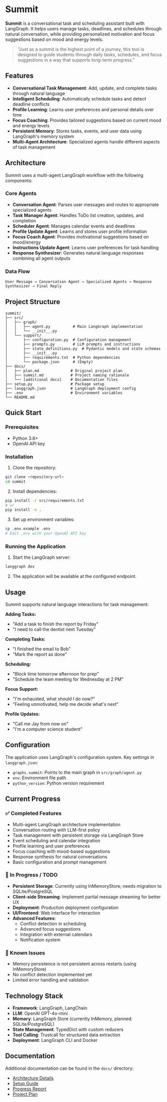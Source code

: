 # Summit

**Summit** is a conversational task and scheduling assistant built with LangGraph. It helps users manage tasks, deadlines, and schedules through natural conversation, while providing personalized motivation and focus suggestions based on mood and energy levels.

> "Just as a summit is the highest point of a journey, this tool is designed to guide students through daily tasks, schedules, and focus suggestions in a way that supports long-term progress."

## Features

- **Conversational Task Management**: Add, update, and complete tasks through natural language
- **Intelligent Scheduling**: Automatically schedule tasks and detect deadline conflicts
- **Profile Learning**: Learns user preferences and personal details over time
- **Focus Coaching**: Provides tailored suggestions based on current mood and energy levels
- **Persistent Memory**: Stores tasks, events, and user data using LangGraph's memory system
- **Multi-Agent Architecture**: Specialized agents handle different aspects of task management

## Architecture

Summit uses a multi-agent LangGraph workflow with the following components:

### Core Agents
- **Conversation Agent**: Parses user messages and routes to appropriate specialized agents
- **Task Manager Agent**: Handles ToDo list creation, updates, and completion
- **Scheduler Agent**: Manages calendar events and deadlines
- **Profile Update Agent**: Learns and stores user profile information
- **Focus Coach Agent**: Provides motivational suggestions based on mood/energy
- **Instructions Update Agent**: Learns user preferences for task handling
- **Response Synthesizer**: Generates natural language responses combining all agent outputs

### Data Flow
```
User Message → Conversation Agent → Specialized Agents → Response Synthesizer → Final Reply
```

## Project Structure

```
summit/
├── src/
│   ├── graph/
│   │   ├── agent.py          # Main LangGraph implementation
│   │   └── __init__.py
│   └── support/
│       ├── configuration.py  # Configuration management
│       ├── prompts.py        # LLM prompts and instructions
│       ├── state_definitions.py  # Pydantic models and state schemas
│       ├── __init__.py
│       ├── requirements.txt  # Python dependencies
│       └── package.json      # (Empty)
├── docs/
│   ├── plan.md              # Original project plan
│   ├── summit.md            # Project naming rationale
│   └── [additional docs]    # Documentation files
├── setup.py                 # Package setup
├── langgraph.json           # LangGraph deployment config
├── .env                     # Environment variables
└── README.md
```

## Quick Start

### Prerequisites
- Python 3.8+
- OpenAI API key

### Installation

1. Clone the repository:
```bash
git clone <repository-url>
cd summit
```

2. Install dependencies:
```bash
pip install -r src/requirements.txt
# or
pip install -e .
```

3. Set up environment variables:
```bash
cp .env.example .env
# Edit .env with your OpenAI API key
```

### Running the Application

1. Start the LangGraph server:
```bash
langgraph dev
```

2. The application will be available at the configured endpoint.

## Usage

Summit supports natural language interactions for task management:

**Adding Tasks:**
- "Add a task to finish the report by Friday"
- "I need to call the dentist next Tuesday"

**Completing Tasks:**
- "I finished the email to Bob"
- "Mark the report as done"

**Scheduling:**
- "Block time tomorrow afternoon for prep"
- "Schedule the team meeting for Wednesday at 2 PM"

**Focus Support:**
- "I'm exhausted, what should I do now?"
- "Feeling unmotivated, help me decide what's next"

**Profile Updates:**
- "Call me Jay from now on"
- "I'm a computer science student"

## Configuration

The application uses LangGraph's configuration system. Key settings in `langgraph.json`:

- `graphs.summit`: Points to the main graph in `src/graph/agent.py`
- `env`: Environment file path
- `python_version`: Python version requirement

## Current Progress

### ✅ Completed Features
- Multi-agent LangGraph architecture implementation
- Conversation routing with LLM-first policy
- Task management with persistent storage via LangGraph Store
- Event scheduling and calendar integration
- Profile learning and user preferences
- Focus coaching with mood-based suggestions
- Response synthesis for natural conversations
- Basic configuration and prompt management

### 🚧 In Progress / TODO
- **Persistent Storage**: Currently using InMemoryStore; needs migration to SQLite/PostgreSQL
- **Client-side Streaming**: Implement partial message streaming for better UX
- **Deployment**: Production deployment configuration
- **UI/Frontend**: Web interface for interaction
- **Advanced Features**:
  - Conflict detection in scheduling
  - Advanced focus suggestions
  - Integration with external calendars
  - Notification system

### 🐛 Known Issues
- Memory persistence is not persistent across restarts (using InMemoryStore)
- No conflict detection implemented yet
- Limited error handling and validation

## Technology Stack

- **Framework**: LangGraph, LangChain
- **LLM**: OpenAI GPT-4o-mini
- **Memory**: LangGraph Store (currently InMemory, planned: SQLite/PostgreSQL)
- **State Management**: TypedDict with custom reducers
- **Tool Calling**: Trustcall for structured data extraction
- **Deployment**: LangGraph CLI and Docker

## Documentation

Additional documentation can be found in the `docs/` directory:
- [Architecture Details](docs/architecture.md)
- [Setup Guide](docs/setup.md)
- [Progress Report](docs/progress.md)
- [Project Plan](docs/plan.md)